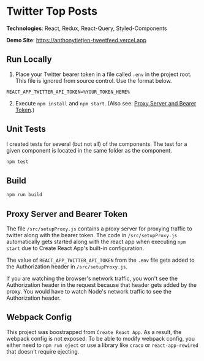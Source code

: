 # Twitter Top Posts

**Technologies**: React, Redux, React-Query, Styled-Components

**Demo Site**: https://anthonytietjen-tweetfeed.vercel.app

## Run Locally

1. Place your Twitter bearer token in a file called `.env` in the project root. This file is ignored from source control. Use the format below.

```
REACT_APP_TWITTER_API_TOKEN=%YOUR_TOKEN_HERE%
```

2. Execute `npm install` and `npm start`. (Also see: [Proxy Server and Bearer Token](#proxy-server-and-bearer-token).)

## Unit Tests

I created tests for several (but not all) of the components. The test for a given component is located in the same folder as the component.

```bash
npm test
```

## Build

```bash
npm run build
```

## Proxy Server and Bearer Token

The file `/src/setupProxy.js` contains a proxy server for proxying traffic to twitter along with the bearer token. The code in `/src/setupProxy.js` automatically gets started along with the react app when executing `npm start` due to Create React App's built-in configuration.

The value of `REACT_APP_TWITTER_API_TOKEN` from the `.env` file gets added to the Authorization header in `/src/setupProxy.js`.

If you are watching the browser's network traffic, you won't see the Authorization header in the request because that header gets added by the proxy. You would have to watch Node's network traffic to see the Authorization header.

## Webpack Config

This project was boostrapped from `Create React App`. As a result, the webpack config is not exposed. To be able to modify webpack config, you either need to `npm run eject` or use a library like `craco` or `react-app-rewired` that doesn't require ejecting.
